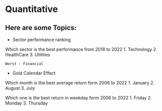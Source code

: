 # Quantitative

## Here are some Topics:

- Sector performance ranking

Which sector is the best performance from 2018 to 2022
    1. Technology
    2. HealthCare
    3. Utilities

    Worst : Financial

- Gold Calendar Effect

Which month is the best average return form 2006 to 2022
    1. January
    2. August
    3. July

Which one is the best return in weekday form 2006 to 2022
    1. Friday
    2. Monday
    3. Thursday